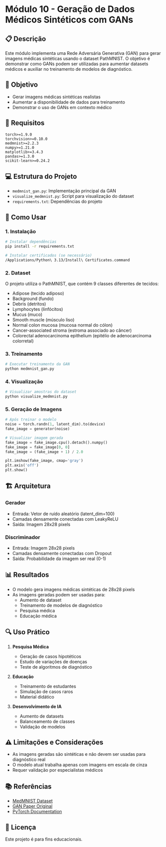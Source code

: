 # Módulo 10 - Geração de Dados Médicos Sintéticos com GANs

## 📋 Descrição
Este módulo implementa uma Rede Adversária Generativa (GAN) para gerar imagens médicas sintéticas usando o dataset PathMNIST. O objetivo é demonstrar como GANs podem ser utilizadas para aumentar datasets médicos e auxiliar no treinamento de modelos de diagnóstico.

## 🎯 Objetivo
- Gerar imagens médicas sintéticas realistas
- Aumentar a disponibilidade de dados para treinamento
- Demonstrar o uso de GANs em contexto médico

## 🔧 Requisitos
```
torch>=1.9.0
torchvision>=0.10.0
medmnist>=2.2.3
numpy>=1.21.0
matplotlib>=3.4.3
pandas>=1.3.0
scikit-learn>=0.24.2
```

## 💻 Estrutura do Projeto
- `medmnist_gan.py`: Implementação principal da GAN
- `visualize_medmnist.py`: Script para visualização do dataset
- `requirements.txt`: Dependências do projeto

## 🚀 Como Usar

### 1. Instalação
```bash
# Instalar dependências
pip install -r requirements.txt

# Instalar certificados (se necessário)
/Applications/Python\ 3.13/Install\ Certificates.command
```

### 2. Dataset
O projeto utiliza o PathMNIST, que contém 9 classes diferentes de tecidos:
- Adipose (tecido adiposo)
- Background (fundo)
- Debris (detritos)
- Lymphocytes (linfócitos)
- Mucus (muco)
- Smooth muscle (músculo liso)
- Normal colon mucosa (mucosa normal do cólon)
- Cancer-associated stroma (estroma associado ao câncer)
- Colorectal adenocarcinoma epithelium (epitélio de adenocarcinoma colorretal)

### 3. Treinamento
```python
# Executar treinamento da GAN
python medmnist_gan.py
```

### 4. Visualização
```python
# Visualizar amostras do dataset
python visualize_medmnist.py
```

### 5. Geração de Imagens
```python
# Após treinar o modelo
noise = torch.randn(1, latent_dim).to(device)
fake_image = generator(noise)

# Visualizar imagem gerada
fake_image = fake_image.cpu().detach().numpy()
fake_image = fake_image[0, 0]
fake_image = (fake_image + 1) / 2.0

plt.imshow(fake_image, cmap='gray')
plt.axis('off')
plt.show()
```

## 🏗️ Arquitetura

### Gerador
- Entrada: Vetor de ruído aleatório (latent_dim=100)
- Camadas densamente conectadas com LeakyReLU
- Saída: Imagem 28x28 pixels

### Discriminador
- Entrada: Imagem 28x28 pixels
- Camadas densamente conectadas com Dropout
- Saída: Probabilidade da imagem ser real (0-1)

## 📊 Resultados
- O modelo gera imagens médicas sintéticas de 28x28 pixels
- As imagens geradas podem ser usadas para:
  - Aumento de dataset
  - Treinamento de modelos de diagnóstico
  - Pesquisa médica
  - Educação médica

## 🔍 Uso Prático
1. **Pesquisa Médica**
   - Geração de casos hipotéticos
   - Estudo de variações de doenças
   - Teste de algoritmos de diagnóstico

2. **Educação**
   - Treinamento de estudantes
   - Simulação de casos raros
   - Material didático

3. **Desenvolvimento de IA**
   - Aumento de datasets
   - Balanceamento de classes
   - Validação de modelos

## ⚠️ Limitações e Considerações
- As imagens geradas são sintéticas e não devem ser usadas para diagnóstico real
- O modelo atual trabalha apenas com imagens em escala de cinza
- Requer validação por especialistas médicos

## 📚 Referências
- [MedMNIST Dataset](https://medmnist.com/)
- [GAN Paper Original](https://arxiv.org/abs/1406.2661)
- [PyTorch Documentation](https://pytorch.org/docs/stable/index.html)

## 📄 Licença
Este projeto é para fins educacionais. 